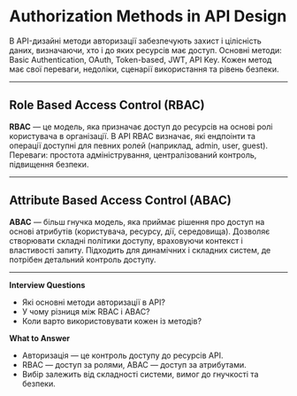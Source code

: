 # Authorization Methods in API Design

В API-дизайні методи авторизації забезпечують захист і цілісність даних, визначаючи, хто і до яких ресурсів має доступ.
Основні методи: Basic Authentication, OAuth, Token-based, JWT, API Key.
Кожен метод має свої переваги, недоліки, сценарії використання та рівень безпеки.

---

## Role Based Access Control (RBAC)

**RBAC** — це модель, яка призначає доступ до ресурсів на основі ролі користувача в організації.
В API RBAC визначає, які ендпоінти та операції доступні для певних ролей (наприклад, admin, user, guest).
Переваги: простота адміністрування, централізований контроль, підвищення безпеки.

---

## Attribute Based Access Control (ABAC)

**ABAC** — більш гнучка модель, яка приймає рішення про доступ на основі атрибутів (користувача, ресурсу, дії, середовища).
Дозволяє створювати складні політики доступу, враховуючи контекст і властивості запиту.
Підходить для динамічних і складних систем, де потрібен детальний контроль доступу.

---

**Interview Questions**

- Які основні методи авторизації в API?
- У чому різниця між RBAC і ABAC?
- Коли варто використовувати кожен із методів?

**What to Answer**

- Авторизація — це контроль доступу до ресурсів API.
- RBAC — доступ за ролями, ABAC — доступ за атрибутами.
- Вибір залежить від складності системи, вимог до гнучкості та безпеки.
